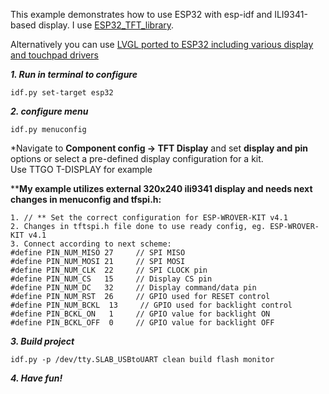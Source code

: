 This example demonstrates how to use ESP32 with esp-idf and ILI9341-based display.
I use [ESP32_TFT_library](https://github.com/jeremyjh/ESP32_TFT_library.git). 

Alternatively you can use [LVGL ported to ESP32 including various display and touchpad drivers](https://github.com/lvgl/lv_port_esp32) 


***1. Run in terminal to configure***
```
idf.py set-target esp32
```
***2. configure menu***
```
idf.py menuconfig
```
*Navigate to **Component config -> TFT Display** and set **display and pin** options or select a pre-defined display configuration for a kit.  
Use TTGO T-DISPLAY for example

****My example utilizes external 320x240 ili9341 display and needs next changes in menuconfig and tfspi.h:**
	
    1. // ** Set the correct configuration for ESP-WROVER-KIT v4.1 
	2. Changes in tftspi.h file done to use ready config, eg. ESP-WROVER-KIT v4.1
	3. Connect according to next scheme:
	#define PIN_NUM_MISO 27     // SPI MISO
	#define PIN_NUM_MOSI 21     // SPI MOSI
	#define PIN_NUM_CLK  22     // SPI CLOCK pin
	#define PIN_NUM_CS   15     // Display CS pin
	#define PIN_NUM_DC   32     // Display command/data pin
	#define PIN_NUM_RST  26     // GPIO used for RESET control
	#define PIN_NUM_BCKL  13     // GPIO used for backlight control
	#define PIN_BCKL_ON   1     // GPIO value for backlight ON
	#define PIN_BCKL_OFF  0     // GPIO value for backlight OFF

***3. Build project***

```idf.py -p /dev/tty.SLAB_USBtoUART clean build flash monitor```	

***4. Have fun!***
